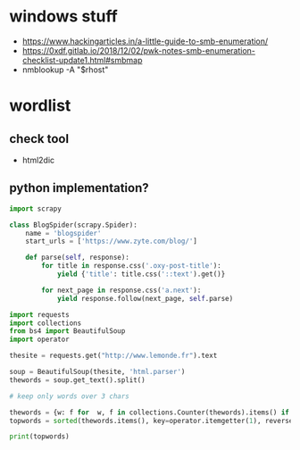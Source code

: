 # windows stuff

- https://www.hackingarticles.in/a-little-guide-to-smb-enumeration/
- https://0xdf.gitlab.io/2018/12/02/pwk-notes-smb-enumeration-checklist-update1.html#smbmap
- nmblookup -A "$rhost"

# wordlist

## check tool

- html2dic

## python implementation?

```python
import scrapy

class BlogSpider(scrapy.Spider):
    name = 'blogspider'
    start_urls = ['https://www.zyte.com/blog/']

    def parse(self, response):
        for title in response.css('.oxy-post-title'):
            yield {'title': title.css('::text').get()}

        for next_page in response.css('a.next'):
            yield response.follow(next_page, self.parse)
```


```python
import requests
import collections
from bs4 import BeautifulSoup
import operator

thesite = requests.get("http://www.lemonde.fr").text

soup = BeautifulSoup(thesite, 'html.parser')
thewords = soup.get_text().split()

# keep only words over 3 chars

thewords = {w: f for  w, f in collections.Counter(thewords).items() if len(w) > 3}
topwords = sorted(thewords.items(), key=operator.itemgetter(1), reverse=True)

print(topwords)
```
